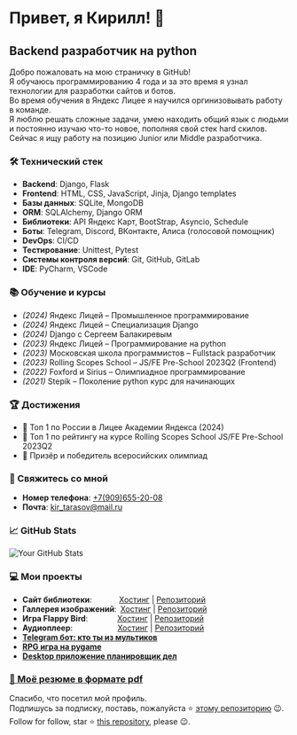 # Привет, я Кирилл! 👋

## Backend разработчик на python

Добро пожаловать на мою страничку в GitHub!<br>
Я обучаюсь программированию 4 года и за это время я узнал технологии для разработки сайтов и ботов.<br>
Во время обучения в Яндекс Лицее я научился оргинизовывать работу в команде.<br>
Я люблю решать сложные задачи, умею находить общий язык с людьми и постоянно изучаю что-то новое, пополняя свой стек hard скилов.<br>
Сейчас я ищу работу на позицию Junior или Middle разработчика.

### 🛠 Технический стек

- **Backend**: Django, Flask
- **Frontend**: HTML, CSS, JavaScript, Jinja, Django templates
- **Базы данных**: SQLite, MongoDB
- **ORM**: SQLAlchemy, Django ORM
- **Библиотеки**: API Яндекс Карт, BootStrap, Asyncio, Schedule
- **Боты**: Telegram, Discord, ВКонтакте, Алиса (голосовой помощник)
- **DevOps**: CI/CD
- **Тестирование**: Unittest, Pytest
- **Системы контроля версий**: Git, GitHub, GitLab
- **IDE**: PyCharm, VSCode

### 📚 Обучение и курсы
- *(2024)* Яндекс Лицей – Промышленное программирование
- *(2024)* Яндекс Лицей – Специализация Django
- *(2024)* Django с Сергеем Балакиревым
- *(2023)* Яндекс Лицей – Программирование на python
- *(2023)* Московская школа программистов – Fullstack разработчик
- *(2023)* Rolling Scopes School – JS/FE Pre-School 2023Q2 (Frontend)
- *(2022)* Foxford и Sirius – Олимпиадное программирование
- *(2021)* Stepik – Поколение python курс для начинающих
  
### 🏆 Достижения

- 🥇 Топ 1 по России в Лицее Академии Яндекса (2024)
- 🥇 Топ 1 по рейтингу на курсе Rolling Scopes School JS/FE Pre-School 2023Q2
- 🥇 Призёр и победитель всеросийских олимпиад

### 🤝 Свяжитесь со мной
- **Номер телефона**: [+7(909)655-20-08](tel:+7(909)655-20-08)
- **Почта**: [kir_tarasov@mail.ru](mailto:kir_tarasov@mail.ru)

### 📈 GitHub Stats

![Your GitHub Stats](https://github-readme-stats.vercel.app/api?username=Tarasyonok&show_icons=true&theme=radical)

### 💻 Мои проекты
- **Сайт библиотеки**:&emsp;&emsp;&emsp;&ensp;[Хостинг](https://tarasyonok.github.io/library) | [Репозиторий](https://github.com/Tarasyonok/library)
- **Галлерея изображений**:&ensp;[Хостинг](https://tarasyonok.github.io/image-gallery) | [Репозиторий](https://github.com/Tarasyonok/image-gallery)
- **Игра Flappy Bird**:&emsp;&emsp;&emsp;&ensp;&nbsp;[Хостинг](https://tarasyonok.github.io/flappy-bird) | [Репозиторий](https://github.com/Tarasyonok/flappy-bird)
- **Аудиоплеер**:&emsp;&emsp;&emsp;&emsp;&emsp;&ensp;&nbsp;[Хостинг](https://tarasyonok.github.io/audio-player) | [Репозиторий](https://github.com/Tarasyonok/audio-player)
- **[Telegram бот: кто ты из мультиков](https://github.com/Tarasyonok/lyceum-project-bot)**
- **[RPG игра на pygame](https://github.com/Tarasyonok/lyceum-project-pygame)**
- **[Desktop приложение планировщик дел](https://github.com/Tarasyonok/lyceum-project-PyQt5)**

### [📄 Моё резюме в формате pdf](https://github.com/Tarasyonok/Tarasyonok/blob/main/%D0%A0%D0%B5%D0%B7%D1%8E%D0%BC%D0%B5.pdf)


Спасибо, что посетил мой профиль.<br>
Подпишусь за подписку, поставь, пожалуйста ⭐ [этому репозиторию](https://github.com/Tarasyonok/Tarasyonok) 😉.<br>
Follow for follow, star ⭐ [this repository](https://github.com/Tarasyonok/Tarasyonok), please 😉.

